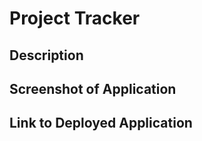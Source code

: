 # Project Tracker

## Description


## Screenshot of Application


## Link to Deployed Application

